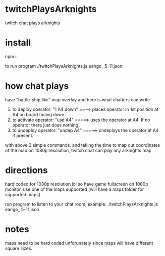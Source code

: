 # twitchPlaysArknights
twitch chat plays arknights


# install
npm i

to run program
./twitchPlaysArknights.js eango_ 5-11.json

# how chat plays
have "battle-ship like" map overlay and here is what chatters can write

1. to deploy operator: "1 A4 down" ====> places operator in 1st position at A4 on board facing down
2. to activate operator: "use A4" =====> uses the operator at A4. If no operator there just does nothing.
3. to undeploy operator: "undep A4" =====> undeploys the operator at A4 if present.


with above 3 simple commands, and taking the time to map out coordinates of the map on 1080p resolution, twitch chat can play any arknights map

# directions
hard coded for 1080p resolution lol so have game fullscreen on 1080p monitor.
use one of the maps supported (will have a maps folder for supported maps).

run program to listen to your chat room, example: ./twitchPlaysArknights.js eango_ 5-11.json

# notes
maps need to be hard coded unforunately since maps will have different square sizes.
